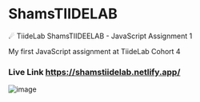 # ShamsTIIDELAB
☄ TiideLab ShamsTIIDEELAB - JavaScript Assignment 1

My first JavaScript assignment at TiideLab Cohort 4

### Live Link https://shamstiidelab.netlify.app/
![image](https://user-images.githubusercontent.com/103185065/181402789-d32e1346-53e4-467e-81e5-bb967008ed5b.png)
